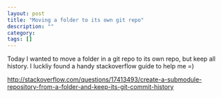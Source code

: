 ```yaml
---
layout: post
title: "Moving a folder to its own git repo"
description: ""
category:
tags: []
---
```


Today I wanted to move a folder in a git repo to its own repo, but keep all history. I luckliy found a handy stackoverflow guide to help me =)

http://stackoverflow.com/questions/17413493/create-a-submodule-repository-from-a-folder-and-keep-its-git-commit-history

